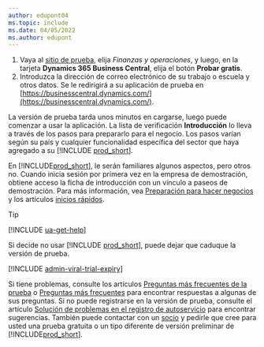 ```yaml
---
author: edupont04
ms.topic: include
ms.date: 04/05/2022
ms.author: edupont
---
```

1. Vaya al [sitio de prueba](https://go.microsoft.com/fwlink/?linkid=847861), elija *Finanzas y operaciones*, y luego, en la tarjeta **Dynamics 365 Business Central**, elija el botón **Probar gratis**.  
2. Introduzca la dirección de correo electrónico de su trabajo o escuela y otros datos. Se le redirigirá a su aplicación de prueba en [https://businesscentral.dynamics.com/](https://businesscentral.dynamics.com/).  

La versión de prueba tarda unos minutos en cargarse, luego puede comenzar a usar la aplicación. La lista de verificación **Introducción** lo lleva a través de los pasos para prepararlo para el negocio. Los pasos varían según su país y cualquier funcionalidad específica del sector que haya agregado a su [!INCLUDE [prod_short](prod_short.md)].  

En [!INCLUDE[prod_short](prod_short.md)], le serán familiares algunos aspectos, pero otros no. Cuando inicia sesión por primera vez en la empresa de demostración, obtiene acceso la ficha de introducción con un vínculo a paseos de demostración. Para más información, vea [Preparación para hacer negocios](../ui-get-ready-business.md) y los artículos [inicios rápidos](../quick-start-business-central.md).  

> [!TIP]
> [!INCLUDE [ua-get-help](ua-get-help.md)]

Si decide no usar [!INCLUDE [prod_short](prod_short.md)], puede dejar que caduque la versión de prueba.  

[!INCLUDE [admin-viral-trial-expiry](admin-viral-trial-expiry.md)]

Si tiene problemas, consulte los artículos [Preguntas más frecuentes de la prueba](../trial-faq.md) o [Preguntas más frecuentes](../across-faq.yml) para encontrar respuestas a algunas de sus preguntas. Si no puede registrarse en la versión de prueba, consulte el artículo [Solución de problemas en el registro de autoservicio](../ui-troubleshoot-self-signup.md) para encontrar sugerencias. También puede contactar con un [socio](/dynamics365/business-central/across-faq#how-do-i-find-a-reselling-partner) y pedirle que cree para usted una prueba gratuita o un tipo diferente de versión preliminar de [!INCLUDE[prod_short](prod_short.md)].  

